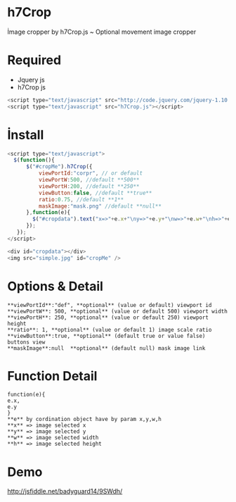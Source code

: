 h7Crop
======

İmage cropper by h7Crop.js ~ Optional movement image cropper

Required
=======
* Jquery js
* h7Crop js

 ```javascript
<script type="text/javascript" src="http://code.jquery.com/jquery-1.10.2.min.js"></script>
<script type="text/javascript" src="h7Crop.js"></script>
 ```

İnstall
======
 ```javascript
 <script type="text/javascript">
   $(function(){
       $("#cropMe").h7Crop({
           viewPortId:"corpr", // or default
           viewPortW:500, //default **500**
           viewPortH:200, //default **250**
           viewButton:false, //default **true**
           ratio:0.75, //default **1**
           maskImage:"mask.png" //default **null**
       },function(e){
         $("#cropdata").text("x=>"+e.x+"\ny=>"+e.y+"\nw=>"+e.w+"\nh=>"+e.h);
       });
    });
 </script>   
 
<div id="cropdata"></div>
<img src="simple.jpg" id="cropMe" />
 ```
Options & Detail
==============
```
**viewPortId**:"def", **optional** (value or default) viewport id
**viewPortW**: 500, **optional** (value or default 500) viewport width
**viewPortH**: 250, **optional** (value or default 250) viewport height
**ratio**: 1, **optional** (value or default 1) image scale ratio
**viewButton**:true, **optional** (default true or value false) buttons view
**maskImage**:null  **optional** (default null) mask image link
```
Function Detail
===============
```
function(e){
e.x,
e.y
}
**e** by cordination object have by param x,y,w,h
**x** => image selected x
**y** => image selected y
**w** => image selected width
**h** => image selected height
```
Demo
=====
http://jsfiddle.net/badyguard14/9SWdh/
